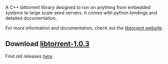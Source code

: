 A C++ bittorrent library designed to run on anything from embedded systems to large scale seed servers. It comes with python bindings and detailed documentation.

For more information and documentation, check out the [libtorrent website](http://www.libtorrent.org).

## Download [libtorrent-1.0.3](https://sourceforge.net/projects/libtorrent/files/latest/download?source=files) ##

Find old releases [here](https://sourceforge.net/projects/libtorrent/files/libtorrent/).